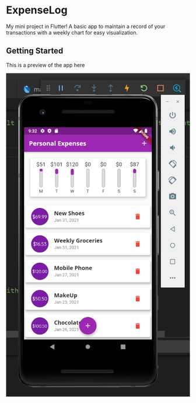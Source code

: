 # ExpenseLog
My mini project in Flutter!
A basic app to maintain a record of your transactions with a weekly chart for easy visualization.


## Getting Started
This is a preview of the app here

![Preview](https://github.com/ananya0504/ExpenseLog/blob/master/assets/images/preview.png)




